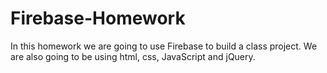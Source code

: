 # Firebase-Homework
In this homework we are going to use Firebase to build a class project. We are also going to be using html, css, JavaScript and jQuery.
